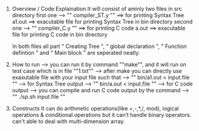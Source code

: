 1. Overview / Code Explaination
	It will consist of aminly two files in src directory
		first one --> "" compiler_ST.y "" ==> for printing Syntax Tree
				a1.out  ==> exacutable file for printing Syntax Tree in bin directory
		second one --> "" compiler_C.y "" ==> for printing C code
				a.out  ==> exacutable file for printing C code in bin directory
		
	In both files all part " Creating Tree ", " global declaration ", " Function defintion " and " Main block " are seperated neatly.
	

2. How to run
	--> you can run it by command ""make"", and it will run on test case which is in file ""1.txt"" 
	--> after make you can directly use exaxutable file with your input file such that
		--> "" bin/a1.out < input.file "" --> for Syntax Tree output
		--> "" bin/a.out < input.file "" --> for C code output
	--> you can compile and run C code output by the command
		--> "" ./sp.sh input.file ""
		
3. Constructs
	It can do arithmetic operations(like +,-,*,/, mod), logical operations &
		conditional operations but it can’t handle binary operators.
	can't able to deal with multi-dimension array.
	
